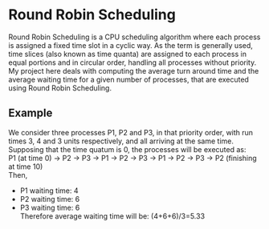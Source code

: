 # Round Robin Scheduling
Round Robin Scheduling is a CPU scheduling algorithm where each process is assigned a fixed time slot in a cyclic way. As the term is generally used, time slices (also known as time quanta) are assigned to each process in equal portions and in circular order, handling all processes without priority.  
My project here deals with computing the average turn around time and the average waiting time for a given number of processes, that are executed using Round Robin Scheduling.  
## Example
We consider three processes P1, P2 and P3, in that priority order, with run times 3, 4 and 3 units respectively, and all arriving at the same time. Supposing that the time quatum is 0, the processes will be executed as:  
P1 (at time 0) → P2 → P3 → P1 → P2 → P3 → P1 → P2 → P3 → P2 (finishing at time 10)  
Then,  
- P1 waiting time: 4
- P2 waiting time: 6
- P3 waiting time: 6  
Therefore average waiting time will be: (4+6+6)/3=5.33
